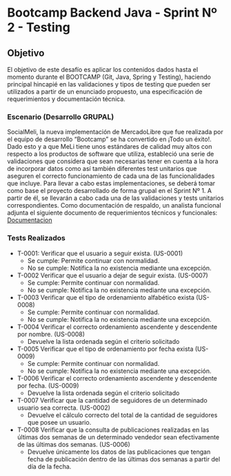 
# Bootcamp Backend Java  - Sprint Nº 2 - Testing

## Objetivo

El objetivo de este desafío es aplicar los contenidos dados hasta el momento durante el BOOTCAMP (Git, Java, Spring y Testing), haciendo principal hincapié en las validaciones y tipos de testing que pueden ser utilizados a partir de un enunciado propuesto, una especificación de requerimientos y documentación técnica.

### Escenario (Desarrollo GRUPAL)
SocialMeli, la nueva implementación de MercadoLibre que fue realizada por el equipo de desarrollo “Bootcamp” se ha convertido en ¡Todo un éxito!. Dado esto y a que MeLi tiene unos estándares de calidad muy altos con respecto a los productos de software que utiliza, estableció una serie de validaciones que considera que sean necesarias tener en cuenta a la hora de incorporar datos como así también diferentes test unitarios que aseguren el correcto funcionamiento de cada una de las funcionalidades que incluye.
Para llevar a cabo estas implementaciones, se deberá tomar como base el proyecto desarrollado de forma grupal en el Sprint Nº 1. A partir de él, se llevarán a cabo cada una de las validaciones y tests unitarios correspondientes.
Como documentación de respaldo, un analista funcional adjunta el siguiente documento de requerimientos técnicos y funcionales: [Documentacion](https://docs.google.com/document/d/1f-M02GbaXRYO_g3zfcFqzoxZaM7Lg5WY/edit)

### Tests Realizados
- T-0001: Verificar que el usuario a seguir exista. (US-0001)
   + Se cumple: Permite continuar con normalidad.
   + No se cumple: Notifica la no existencia mediante una excepción.
- T-0002 Verificar que el usuario a dejar de seguir exista. (US-0007)
   + Se cumple: Permite continuar con normalidad.
   + No se cumple: Notifica la no existencia mediante una excepción.
- T-0003 Verificar que el tipo de ordenamiento alfabético exista (US-0008)
   + Se cumple: Permite continuar con normalidad.
   + No se cumple: Notifica la no existencia mediante una excepción.
- T-0004 Verificar el correcto ordenamiento ascendente y descendente por nombre. (US-0008)
   + Devuelve la lista ordenada según el criterio solicitado
- T-0005 Verificar que el tipo de ordenamiento por fecha exista (US-0009)
   + Se cumple: Permite continuar con normalidad.
   + No se cumple: Notifica la no existencia mediante una excepción.
- T-0006 Verificar el correcto ordenamiento ascendente y descendente por fecha. (US-0009)
   + Devuelve la lista ordenada según el criterio solicitado
- T-0007 Verificar que la cantidad de seguidores de un determinado usuario sea correcta. (US-0002)
   + Devuelve el cálculo correcto del total de la cantidad de seguidores que posee un usuario.
- T-0008 Verificar que la consulta de publicaciones realizadas en las últimas dos semanas de un determinado vendedor sean efectivamente de las últimas dos semanas. (US-0006)
   + Devuelve únicamente los datos de las publicaciones que tengan fecha de publicación dentro de las últimas dos semanas a partir del día de la fecha.
